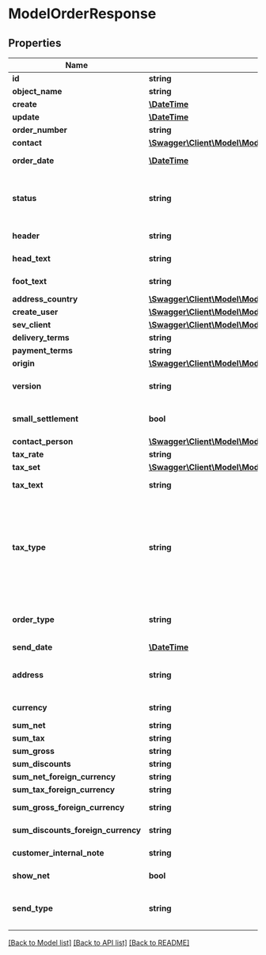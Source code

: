 # ModelOrderResponse

## Properties
Name | Type | Description | Notes
------------ | ------------- | ------------- | -------------
**id** | **string** | The order id | [optional] 
**object_name** | **string** | The order object name | [optional] 
**create** | [**\DateTime**](\DateTime.md) | Date of order creation | [optional] 
**update** | [**\DateTime**](\DateTime.md) | Date of last order update | [optional] 
**order_number** | **string** | The order number | [optional] 
**contact** | [**\Swagger\Client\Model\ModelOrderResponseContact**](ModelOrderResponseContact.md) |  | [optional] 
**order_date** | [**\DateTime**](\DateTime.md) | Needs to be provided as timestamp or dd.mm.yyyy | [optional] 
**status** | **string** | Please have a look in       &lt;a href&#x3D;&#x27;https://api.sevdesk.de/#section/Types-and-status-of-orders&#x27;&gt;status of orders&lt;/a&gt;      to see what the different status codes mean | [optional] 
**header** | **string** | Normally consist of prefix plus the order number | [optional] 
**head_text** | **string** | Certain html tags can be used here to format your text | [optional] 
**foot_text** | **string** | Certain html tags can be used here to format your text | [optional] 
**address_country** | [**\Swagger\Client\Model\ModelOrderResponseAddressCountry**](ModelOrderResponseAddressCountry.md) |  | [optional] 
**create_user** | [**\Swagger\Client\Model\ModelInvoiceResponseCreateUser**](ModelInvoiceResponseCreateUser.md) |  | [optional] 
**sev_client** | [**\Swagger\Client\Model\ModelOrderResponseSevClient**](ModelOrderResponseSevClient.md) |  | [optional] 
**delivery_terms** | **string** | Delivery terms of the order | [optional] 
**payment_terms** | **string** | Payment terms of the order | [optional] 
**origin** | [**\Swagger\Client\Model\ModelOrderResponseOrigin**](ModelOrderResponseOrigin.md) |  | [optional] 
**version** | **string** | Version of the order.&lt;br&gt;      Can be used if you have multiple drafts for the same order.&lt;br&gt;      Should start with 0 | [optional] 
**small_settlement** | **bool** | Defines if the client uses the small settlement scheme.      If yes, the order must not contain any vat | [optional] 
**contact_person** | [**\Swagger\Client\Model\ModelOrderResponseContactPerson**](ModelOrderResponseContactPerson.md) |  | [optional] 
**tax_rate** | **string** | Is overwritten by order position tax rates | [optional] 
**tax_set** | [**\Swagger\Client\Model\ModelOrderResponseTaxSet**](ModelOrderResponseTaxSet.md) |  | [optional] 
**tax_text** | **string** | A common tax text would be &#x27;Umsatzsteuer 19%&#x27; | [optional] 
**tax_type** | **string** | Tax type of the order. There are four tax types: 1. default - Umsatzsteuer ausweisen 2. eu - Steuerfreie innergemeinschaftliche Lieferung (Europäische Union) 3. noteu - Steuerschuldnerschaft des Leistungsempfängers (außerhalb EU, z. B. Schweiz) 4. custom - Using custom tax set 5. ss - Not subject to VAT according to §19 1 UStG Tax rates are heavily connected to the tax type used. | [optional] 
**order_type** | **string** | Type of the order. For more information on the different types, check      &lt;a href&#x3D;&#x27;https://api.sevdesk.de/#section/Types-and-status-of-orders&#x27;&gt;this&lt;/a&gt; | [optional] 
**send_date** | [**\DateTime**](\DateTime.md) | The date the order was sent to the customer | [optional] 
**address** | **string** | Complete address of the recipient including name, street, city, zip and country.&lt;br&gt;       Line breaks can be used and will be displayed on the invoice pdf. | [optional] 
**currency** | **string** | Currency used in the order. Needs to be currency code according to ISO-4217 | [optional] 
**sum_net** | **string** | Net sum of the order | [optional] 
**sum_tax** | **string** | Tax sum of the order | [optional] 
**sum_gross** | **string** | Gross sum of the order | [optional] 
**sum_discounts** | **string** | Sum of all discounts in the order | [optional] 
**sum_net_foreign_currency** | **string** | Net sum of the order in the foreign currency | [optional] 
**sum_tax_foreign_currency** | **string** | Tax sum of the order in the foreign currency | [optional] 
**sum_gross_foreign_currency** | **string** | Gross sum of the order in the foreign currency | [optional] 
**sum_discounts_foreign_currency** | **string** | Discounts sum of the order in the foreign currency | [optional] 
**customer_internal_note** | **string** | Internal note of the customer. Contains data entered into field &#x27;Referenz/Bestellnummer&#x27; | [optional] 
**show_net** | **bool** | If true, the net amount of each position will be shown on the order. Otherwise gross amount | [optional] 
**send_type** | **string** | Type which was used to send the order. IMPORTANT: Please refer to the order section of the       *     API-Overview to understand how this attribute can be used before using it! | [optional] 

[[Back to Model list]](../../README.md#documentation-for-models) [[Back to API list]](../../README.md#documentation-for-api-endpoints) [[Back to README]](../../README.md)

